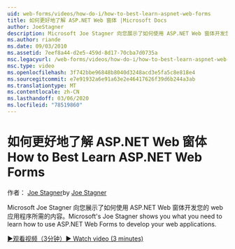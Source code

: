 ```yaml
---
uid: web-forms/videos/how-do-i/how-to-best-learn-aspnet-web-forms
title: 如何更好地了解 ASP.NET Web 窗体 |Microsoft Docs
author: JoeStagner
description: Microsoft Joe Stagner 向您展示了如何使用 ASP.NET Web 窗体开发您的 web 应用程序所需的内容。
ms.author: riande
ms.date: 09/03/2010
ms.assetid: 7eef8a44-d2e5-459d-8d17-70cba7d0735a
msc.legacyurl: /web-forms/videos/how-do-i/how-to-best-learn-aspnet-web-forms
msc.type: video
ms.openlocfilehash: 3f742bbe96848b8040d3248acd3e5fa5c8e818e4
ms.sourcegitcommit: e7e91932a6e91a63e2e46417626f39d6b244a3ab
ms.translationtype: MT
ms.contentlocale: zh-CN
ms.lasthandoff: 03/06/2020
ms.locfileid: "78519860"
---
```

# <a name="how-to-best-learn-aspnet-web-forms"></a><span data-ttu-id="dcbc7-103">如何更好地了解 ASP.NET Web 窗体</span><span class="sxs-lookup"><span data-stu-id="dcbc7-103">How to Best Learn ASP.NET Web Forms</span></span>

<span data-ttu-id="dcbc7-104">作者： [Joe Stagner](https://github.com/JoeStagner)</span><span class="sxs-lookup"><span data-stu-id="dcbc7-104">by [Joe Stagner](https://github.com/JoeStagner)</span></span>

<span data-ttu-id="dcbc7-105">Microsoft Joe Stagner 向您展示了如何使用 ASP.NET Web 窗体开发您的 web 应用程序所需的内容。</span><span class="sxs-lookup"><span data-stu-id="dcbc7-105">Microsoft's Joe Stagner shows you what you need to learn how to use ASP.NET Web Forms to develop your web applications.</span></span>

[<span data-ttu-id="dcbc7-106">&#9654;观看视频（3分钟）</span><span class="sxs-lookup"><span data-stu-id="dcbc7-106">&#9654; Watch video (3 minutes)</span></span>](https://channel9.msdn.com/Blogs/ASP-NET-Site-Videos/how-to-best-learn-aspnet-web-forms)
